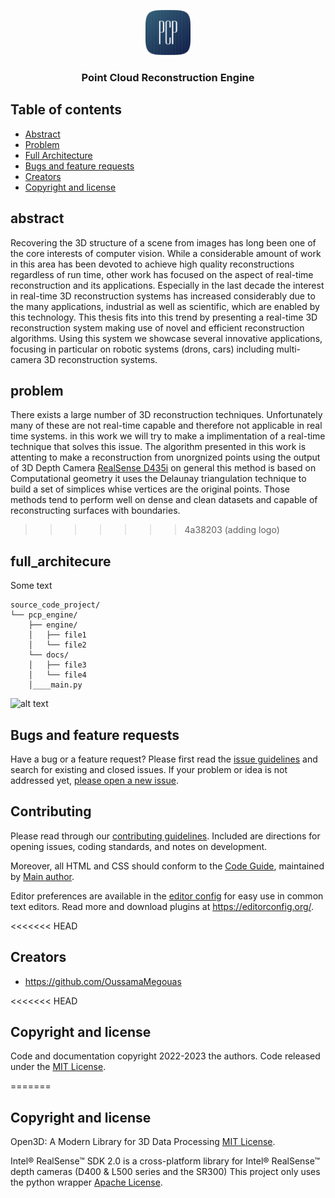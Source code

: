 <p align="center">
  <a href="">
    <img src="logo/logo.png" alt="Logo" width=72 height=72>
  </a>

  <h3 align="center">Point Cloud Reconstruction Engine </h3>
</p>


## Table of contents

- [Abstract](#abstract)
- [Problem](#problem)
- [Full Architecture](#full_architecture)
- [Bugs and feature requests](#bugs-and-feature-requests)
- [Creators](#creators)
- [Copyright and license](#copyright-and-license)


## abstract

Recovering the 3D structure of a scene from images has long been one of the core interests of computer vision. While a considerable amount of work in this area has been devoted to achieve high quality reconstructions regardless of run time, other work has focused on the aspect of real-time reconstruction and its applications. Especially in the last decade the interest in real-time 3D reconstruction systems has increased considerably due to the many applications, industrial as well as scientific, which are enabled by this technology. This thesis fits into this trend by presenting a real-time 3D reconstruction system making use of novel and efficient reconstruction algorithms. Using this system we showcase several innovative applications, focusing in particular on robotic systems (drons, cars) including multi-camera 3D reconstruction systems.

## problem

There exists a large number of 3D reconstruction techniques. Unfortunately many of these are not real-time capable and therefore not applicable in real time systems. in this work we will try to make a implimentation of a real-time technique that solves this issue.
The algorithm presented in this work is attenting to make a reconstruction from unorgnized points using the output of 3D Depth Camera <a href="https://www.intelrealsense.com/depth-camera-d435i/">RealSense D435i</a> on general this method is based on Computational geometry it uses the Delaunay triangulation technique to build a set of simplices whise vertices are the original points. Those methods tend to perform well on dense and clean datasets and capable of reconstructing surfaces with boundaries.
>>>>>>> 4a38203 (adding logo)

## full_architecure

Some text

```text
source_code_project/
└── pcp_engine/
    ├── engine/
    │   ├── file1
    │   └── file2
    └── docs/
    │   ├── file3
    │   └── file4
    │____main.py

```
![alt text](https://github.com/OussamaMegouas/pcp_engine/blob/main/logo/net_architecture.jpg?raw=true)

## Bugs and feature requests

Have a bug or a feature request? Please first read the [issue guidelines](https://reponame/blob/master/CONTRIBUTING.md) and search for existing and closed issues. If your problem or idea is not addressed yet, [please open a new issue](https://reponame/issues/new).

## Contributing

Please read through our [contributing guidelines](https://reponame/blob/master/CONTRIBUTING.md). Included are directions for opening issues, coding standards, and notes on development.

Moreover, all HTML and CSS should conform to the [Code Guide](https://github.com/mdo/code-guide), maintained by [Main author](https://github.com/usernamemainauthor).

Editor preferences are available in the [editor config](https://reponame/blob/master/.editorconfig) for easy use in common text editors. Read more and download plugins at <https://editorconfig.org/>.

<<<<<<< HEAD
## Creators

- <https://github.com/OussamaMegouas>

<<<<<<< HEAD
## Copyright and license

Code and documentation copyright 2022-2023 the authors. Code released under the [MIT License](https://github.com/OussamaMegouas/pcp_engine/blob/main/LICENSE).


=======
## Copyright and license

Open3D: A Modern Library for 3D Data Processing [MIT License](https://github.com/isl-org/Open3D).

Intel® RealSense™ SDK 2.0 is a cross-platform library for Intel® RealSense™ depth cameras (D400 & L500 series and the SR300) This project only uses the python wrapper [Apache License](https://github.com/IntelRealSense/librealsense).
